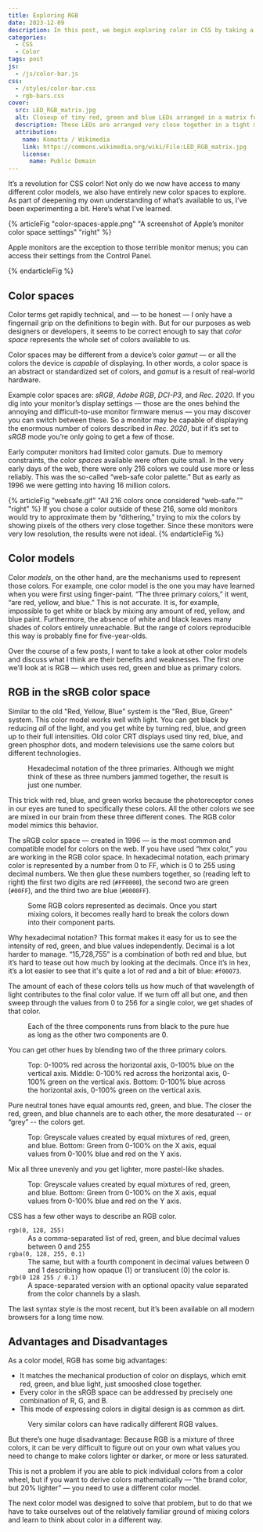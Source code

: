 ```yaml
---
title: Exploring RGB
date: 2023-12-09
description: In this post, we begin exploring color in CSS by taking a close look at RGB color.
categories:
  - CSS
  - Color
tags: post
js:
  - /js/color-bar.js
css:
  - /styles/color-bar.css
  - rgb-bars.css
cover:
  src: LED_RGB_matrix.jpg
  alt: Closeup of tiny red, green and blue LEDs arranged in a matrix for a display.
  description: These LEDs are arranged very close together in a tight matrix; when viewed from a normal distance, the colors from these lights will blend to reproduce a large portion of the visible spectrum.
  attribution:
    name: Komatta / Wikimedia
    link: https://commons.wikimedia.org/wiki/File:LED_RGB_matrix.jpg
    license:
      name: Public Domain
---
```


It’s a revolution for CSS color! Not only do we now have access to many different color models, we also have entirely new color spaces to explore. As part of deepening my own understanding of what’s available to us, I’ve been experimenting a bit. Here’s what I’ve learned.

{% articleFig "color-spaces-apple.png" "A screenshot of Apple’s monitor color space settings" "right" %}

Apple monitors are the exception to those terrible monitor menus; you can access their settings from the Control Panel.

{% endarticleFig %}

## Color spaces

Color terms get rapidly technical, and — to be honest — I only have a fingernail grip on the definitions to begin with. But for our purposes as web designers or developers, it seems to be correct enough to say that _color space_ represents the whole set of colors available to us.

Color spaces may be different from a device’s color _gamut_ — or all the colors the device is _capable_ of displaying. In other words, a color space is an abstract or standardized set of colors, and _gamut_ is a result of real-world hardware.

Example color spaces are: _sRGB_, _Adobe RGB_, _DCI-P3_, and _Rec. 2020_. If you dig into your monitor’s display settings — those are the ones behind the annoying and difficult-to-use monitor firmware menus — you may discover you can switch between these. So a monitor may be capable of displaying the enormous number of colors described in _Rec. 2020_, but if it’s set to _sRGB_ mode you’re only going to get a few of those.

Early computer monitors had limited color gamuts. Due to memory constraints, the color _spaces_ available were often quite small. In the very early days of the web, there were only 216 colors we could use more or less reliably. This was the so-called “web-safe color palette.” But as early as 1996 we were getting into having 16 million colors.

{% articleFig "websafe.gif" "All 216 colors once considered “web-safe.”" "right" %}
If you chose a color outside of these 216, some old monitors would try to approximate them by “dithering,” trying to mix the colors by showing pixels of the others very close together. Since these monitors were very low resolution, the results were not ideal.
{% endarticleFig %}

## Color models

Color _models_, on the other hand, are the mechanisms used to represent those colors. For example, one color model is the one you may have learned when you were first using finger-paint. “The three primary colors,” it went, “are red, yellow, and blue.” This is not accurate. It is, for example, impossible to get white or black by mixing any amount of red, yellow, and blue paint. Furthermore, the absence of white and black leaves many shades of colors entirely unreachable. But the range of colors reproducible this way is probably fine for five-year-olds.

Over the course of a few posts, I want to take a look at other color models and discuss what I think are their benefits and weaknesses. The first one we’ll look at is RGB — which uses red, green and blue as primary colors.

## RGB in the sRGB color space

Similar to the old "Red, Yellow, Blue" system is the "Red, Blue, Green" system. This color model works well with light. You can get black by reducing _all_ of the light, and you get white by turning red, blue, and green up to their full intensities. Old color CRT displays used tiny red, blue, and green phosphor dots, and modern televisions use the same colors but different technologies.

<figure class="right">
  <labeled-swatch color="#ff0000" label="#ff0000 — red"></labeled-swatch>
  <labeled-swatch color="#00ff00" label="#00ff00 — green"></labeled-swatch>
  <labeled-swatch color="#0000ff" label="#0000ff — blue"></labeled-swatch>
  <figcaption>
    Hexadecimal notation of the three primaries. Although we might think of these as three numbers jammed together, the result is just one number.
  </figcaption>
</figure>

This trick with red, blue, and green works because the photoreceptor cones in our eyes are tuned to specifically these colors. All the other colors we see are mixed in our brain from these three different cones. The RGB color model mimics this behavior.

The sRGB color space — created in 1996 — is the most common and compatible model for colors on the web. If you have used “hex color,” you are working in the RGB color space. In hexadecimal notation, each primary color is represented by a number from 0 to FF, which is 0 to 255 using decimal numbers. We then glue these numbers together, so (reading left to right) the first two digits are red (`#FF0000`), the second two are green (`#00FF`), and the third two are blue (`#0000FF`).

<figure class="right">
  <labeled-swatch color="#9760f0" label="9,920,752 — grimace purple"></labeled-swatch>
  <labeled-swatch color="#009060" label="36,960 — forest green"></labeled-swatch>
  <labeled-swatch color="#f00073" label="15,728,755 — pink"></labeled-swatch>
  <figcaption>
    Some RGB colors represented as decimals. Once you start mixing colors, it becomes really hard to break the colors down into their component parts.
  </figcaption>
</figure>

Why hexadecimal notation? This format makes it easy for us to see the intensity of red, green, and blue values independently. Decimal is a lot harder to manage. “15,728,755” is a combination of both red and blue, but it’s hard to tease out how much by looking at the decimals. Once it’s in hex, it’s a lot easier to see that it's quite a lot of red and a bit of blue: `#f00073`.

The amount of each of these colors tells us how much of that wavelength of light contributes to the final color value. If we turn off all but one, and then sweep through the values from 0 to 256 for a single color, we get shades of that color.

<figure class="color-bars">
  <color-bar numswatches="16" class="rgb red" style=""></color-bar>
  <color-bar numswatches="16" class="rgb green" style=""></color-bar>
  <color-bar numswatches="16" class="rgb blue" style=""></color-bar>
  <figcaption>
    Each of the three components runs from black to the pure hue as long as the other two components
    are 0.
  </figcaption>
</figure>

You can get other hues by blending two of the three primary colors.

<figure class="color-bars">
  <color-bar numswatches="16" class="rgb red" style="--b: 0"></color-bar>
  <color-bar numswatches="16" class="rgb red" style="--b: 64"></color-bar>
  <color-bar numswatches="16" class="rgb red" style="--b: 128"></color-bar>
  <color-bar numswatches="16" class="rgb red" style="--b: 192"></color-bar>
  <color-bar numswatches="16" class="rgb red" style="--b: 256; margin-bottom: 1rem;"></color-bar>

  <color-bar numswatches="16" class="rgb red" style="--g: 0"></color-bar>
  <color-bar numswatches="16" class="rgb red" style="--g: 64"></color-bar>
  <color-bar numswatches="16" class="rgb red" style="--g: 128"></color-bar>
  <color-bar numswatches="16" class="rgb red" style="--g: 192"></color-bar>
  <color-bar numswatches="16" class="rgb red" style="--g: 256; margin-bottom: 1rem;"></color-bar>

  <color-bar numswatches="16" class="rgb blue" style="--g: 0"></color-bar>
  <color-bar numswatches="16" class="rgb blue" style="--g: 64"></color-bar>
  <color-bar numswatches="16" class="rgb blue" style="--g: 128"></color-bar>
  <color-bar numswatches="16" class="rgb blue" style="--g: 192"></color-bar>
  <color-bar numswatches="16" class="rgb blue" style="--g: 256"></color-bar>
  <figcaption>
    Top: 0-100% red across the horizontal axis, 0-100% blue on the vertical axis.
    Middle: 0-100% red across the horizontal axis, 0-100% green on the vertical axis.
    Bottom: 0-100% blue across the horizontal axis, 0-100% green on the vertical axis.
  </figcaption>
</figure>

Pure neutral tones have equal amounts red, green, and blue. The closer the red, green, and blue channels are to each other, the more desaturated -- or “grey” -- the colors get.

<figure class="color-bars">
  <color-bar numswatches="32" class="rgb greyscale" style="--g: 0; margin-bottom: 1rem;"></color-bar>
  <color-bar numswatches="16" class="rgb green" style="--b: 0; --r: 0"></color-bar>
  <color-bar numswatches="16" class="rgb green" style="--b: 64; --r: 64"></color-bar>
  <color-bar numswatches="16" class="rgb green" style="--b: 128; --r: 128"></color-bar>
  <color-bar numswatches="16" class="rgb green" style="--b: 192; --r: 192"></color-bar>
  <color-bar numswatches="16" class="rgb green" style="--b: 256; --r: 256"></color-bar>
  <figcaption>
    Top: Greyscale values created by equal mixtures of red, green, and blue.
    Bottom: Green from 0-100% on the X axis, equal values from 0-100% blue and red on the Y axis.
  </figcaption>
</figure>

Mix all three unevenly and you get lighter, more pastel-like shades.

<figure class="color-bars">
  <color-bar numswatches="16" class="rgb green" style="--b: 128; --r: 0"></color-bar>
  <color-bar numswatches="16" class="rgb green" style="--b: 256; --r: 64"></color-bar>
  <color-bar numswatches="16" class="rgb green" style="--b: 128; --r: 128"></color-bar>
  <color-bar numswatches="16" class="rgb green" style="--b: 256; --r: 192"></color-bar>
  <figcaption>
    Top: Greyscale values created by equal mixtures of red, green, and blue.
    Bottom: Green from 0-100% on the X axis, equal values from 0-100% blue and red on the Y axis.
  </figcaption>
</figure>

CSS has a few other ways to describe an RGB color.

<dl>
<dt><code>rgb(0, 128, 255)</code></dt>
<dd>As a comma-separated list of red, green, and blue decimal values between 0 and 255</dd>
<dt><code>rgba(0, 128, 255, 0.1)</code></dt>
<dd>The same, but with a fourth component in decimal values between 0 and 1 describing how opaque (1) or translucent (0) the color is.</dd>
<dt><code>rgb(0 128 255 / 0.1)</code></dt>
<dd>A space-separated version with an optional opacity value separated from the color channels by a slash.</dd>
</dl>

The last syntax style is the most recent, but it’s been available on all modern browsers for a long time now.

## Advantages and Disadvantages

As a color model, RGB has some big advantages:

* It matches the mechanical production of color on displays, which emit red, green, and blue light, just smooshed close together.
* Every color in the sRGB space can be addressed by precisely one combination of R, G, and B.
* This mode of expressing colors in digital design is as common as dirt.

<figure class="color-bars right">
  <labeled-swatch color="#ff0000" label="#ff0000"></labeled-swatch>
  <labeled-swatch color="#f44e4e" label="#f44e4e"></labeled-swatch>
  <labeled-swatch color="#a73106" label="#a73106"></labeled-swatch>
  <figcaption>
    Very similar colors can have radically different RGB values.
  </figcaption>
</figure>

But there’s one huge disadvantage: Because RGB is a mixture of three colors, it can be very difficult to figure out on your own what values you need to change to make colors lighter or darker, or more or less saturated.

This is not a problem if you are able to pick individual colors from a color wheel, but if you want to derive colors mathematically — “the brand color, but 20% lighter” — you need to use a different color model.

The next color model was designed to solve that problem, but to do that we have to take ourselves out of the relatively familiar ground of mixing colors and learn to think about color in a different way.
